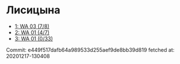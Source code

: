 # Лисицына
- [1: WA 03 (7/8)](1.md)
- [2: WA 01 (4/7)](2.md)
- [3: WA 01 (0/33)](3.md)

Commit: e449f517dafb64a989533d255aef9de8bb39d819
 fetched at: 20201217-130408
